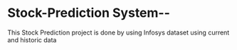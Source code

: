 # Stock-Prediction System--
This Stock Prediction project is done by using Infosys dataset using current and historic data
